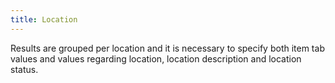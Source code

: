 ```yaml
---
title: Location
---
```


Results are grouped per location and it is necessary to specify both item tab values and values regarding location, location description and location status.






